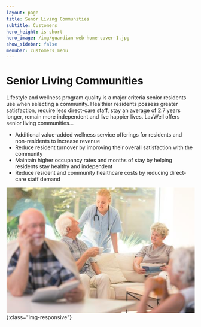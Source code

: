 ```yaml
---
layout: page
title: Senor Living Communities
subtitle: Customers
hero_height: is-short
hero_image: /img/guardian-web-home-cover-1.jpg
show_sidebar: false
menubar: customers_menu
---
```


# Senior Living Communities
Lifestyle and wellness program quality is a major criteria senior residents use when selecting a community. Healthier residents possess greater satisfaction, require less direct-care staff, stay an average of 2.7 years longer, remain more independent and live happier lives. LavWell offers senior living communities…
- Additional value-added wellness service offerings for residents and non-residents to increase revenue
- Reduce resident turnover by improving their overall satisfaction with the community
- Maintain higher occupancy rates and months of stay by helping residents stay healthy and independent
- Reduce resident and community healthcare costs by reducing direct-care staff demand

![Image](/img/senior-living-communities.png){:class="img-responsive"}